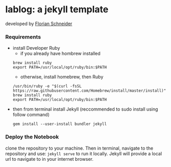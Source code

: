 lablog: a jekyll template
==============================
developed by [Florian Schneider](https://github.com/fdschneider/jekyll-lablog)

### Requirements
- install Developer Ruby
  - if you already have hombrew installed
  ```
  brew install ruby
  export PATH=/usr/local/opt/ruby/bin:$PATH
  ```
  - otherwise, install homebrew, then Ruby
  ```
  /usr/bin/ruby -e "$(curl -fsSL https://raw.githubusercontent.com/Homebrew/install/master/install)"
  brew install ruby
  export PATH=/usr/local/opt/ruby/bin:$PATH
  ```
- then from terminal install Jekyll (reccommended to sudo install using follow command)
  ```
  gem install --user-install bundler jekyll
  ```
### Deploy the Notebook
clone the repository to your machine. Then in terminal, navigate to the repository and use:
  `jekyll serve` to run it locally. Jekyll will provide a local url to navigate to in your internet browser.
